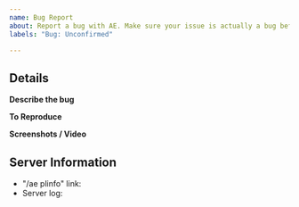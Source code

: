 ```yaml
---
name: Bug Report
about: Report a bug with AE. Make sure your issue is actually a bug before reporting!
labels: "Bug: Unconfirmed"

---
```


<!--

FULLY FILL OUT THE TEMPLATE. YOUR ISSUE WILL BE IMMEDIATELY CLOSED IF YOU DON'T.

Before reporting a bug, make sure you have the latest version of the plugin.
Advanced Plugins: https://advancedplugins.net/item/1
Spigot: https://www.spigotmc.org/resources/43058/
Songoda: https://songoda.com/marketplace/product/327

Do not write inside the arrows or it will be hidden!

1.  Check whether it has already been requested or added.
     You can search the issue tracker to see if what you want has already 
     been requested and/or added to the plugin.

2.  Only put ONE bug per issue. This helps us keep track of things.

3.  Fully fill out the template. Everything other then screenshots/ videos is absolutely required.

-->



## Details

**Describe the bug**
<!-- Replace this with a clear and concise description of what the bug is. -->

**To Reproduce**
<!-- Replace this with a way to reliability reproduce the bug. Without this, the issue will not get fixed. -->

**Screenshots / Video**
<!-- If possible, add screenshots or videos to help explain/ show your problem. These are greatly appreciated. -->


## Server Information
- "/ae plinfo" link: <!-- REQUIRED! Replace this with the command output's https://paste.md-5.net/ link -->
- Server log: <!-- REQUIRED! Upload `logs/latest.log` to https://gist.github.com/ -->

